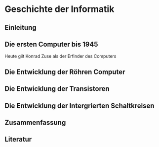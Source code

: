 # Geschichte der Informatik

## Einleitung

## Die ersten Computer bis 1945 

Heute gilt Konrad Zuse als der Erfinder des Computers

## Die Entwicklung der Röhren Computer 

## Die Entwicklung der Transistoren

## Die Entwicklung der Intergrierten Schaltkreisen

## Zusammenfassung

## Literatur

